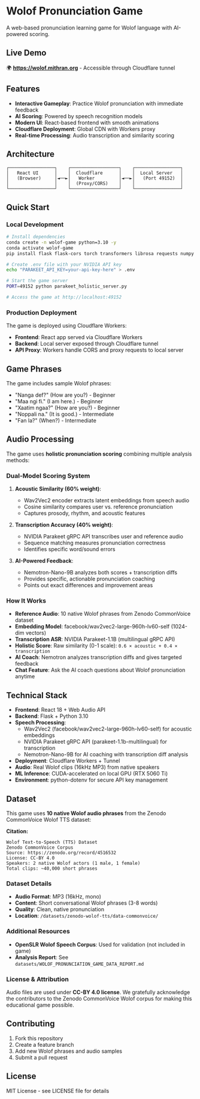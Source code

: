 # Wolof Pronunciation Game

A web-based pronunciation learning game for Wolof language with AI-powered scoring.

## Live Demo

🌍 **https://wolof.mithran.org** - Accessible through Cloudflare tunnel

## Features

- **Interactive Gameplay**: Practice Wolof pronunciation with immediate feedback
- **AI Scoring**: Powered by speech recognition models
- **Modern UI**: React-based frontend with smooth animations
- **Cloudflare Deployment**: Global CDN with Workers proxy
- **Real-time Processing**: Audio transcription and similarity scoring

## Architecture

```
┌─────────────────┐    ┌──────────────────┐    ┌─────────────────┐
│   React UI      │    │  Cloudflare      │    │  Local Server   │
│   (Browser)     │◄──►│   Worker         │◄──►│   (Port 49152)  │
│                 │    │  (Proxy/CORS)    │    │                 │
└─────────────────┘    └──────────────────┘    └─────────────────┘
```

## Quick Start

### Local Development

```bash
# Install dependencies
conda create -n wolof-game python=3.10 -y
conda activate wolof-game
pip install flask flask-cors torch transformers librosa requests numpy nvidia-riva-client python-dotenv

# Create .env file with your NVIDIA API key
echo "PARAKEET_API_KEY=your-api-key-here" > .env

# Start the game server
PORT=49152 python parakeet_holistic_server.py

# Access the game at http://localhost:49152
```

### Production Deployment

The game is deployed using Cloudflare Workers:

- **Frontend**: React app served via Cloudflare Workers
- **Backend**: Local server exposed through Cloudflare tunnel
- **API Proxy**: Workers handle CORS and proxy requests to local server

## Game Phrases

The game includes sample Wolof phrases:

- "Nanga def?" (How are you?) - Beginner
- "Maa ngi fi." (I am here.) - Beginner
- "Xaatim ngaa?" (How are you?) - Beginner
- "Noppali na." (It is good.) - Intermediate
- "Fan la?" (When?) - Intermediate

## Audio Processing

The game uses **holistic pronunciation scoring** combining multiple analysis methods:

### Dual-Model Scoring System
1. **Acoustic Similarity (60% weight)**:
   - Wav2Vec2 encoder extracts latent embeddings from speech audio
   - Cosine similarity compares user vs. reference pronunciation
   - Captures prosody, rhythm, and acoustic features

2. **Transcription Accuracy (40% weight)**:
   - NVIDIA Parakeet gRPC API transcribes user and reference audio
   - Sequence matching measures pronunciation correctness
   - Identifies specific word/sound errors

3. **AI-Powered Feedback**:
   - Nemotron-Nano-9B analyzes both scores + transcription diffs
   - Provides specific, actionable pronunciation coaching
   - Points out exact differences and improvement areas

### How It Works
- **Reference Audio**: 10 native Wolof phrases from Zenodo CommonVoice dataset
- **Embedding Model**: facebook/wav2vec2-large-960h-lv60-self (1024-dim vectors)
- **Transcription ASR**: NVIDIA Parakeet-1.1B (multilingual gRPC API)
- **Holistic Score**: Raw similarity (0-1 scale): `0.6 × acoustic + 0.4 × transcription`
- **AI Coach**: Nemotron analyzes transcription diffs and gives targeted feedback
- **Chat Feature**: Ask the AI coach questions about Wolof pronunciation anytime

## Technical Stack

- **Frontend**: React 18 + Web Audio API
- **Backend**: Flask + Python 3.10
- **Speech Processing**:
  - Wav2Vec2 (facebook/wav2vec2-large-960h-lv60-self) for acoustic embeddings
  - NVIDIA Parakeet gRPC API (parakeet-1.1b-multilingual) for transcription
  - Nemotron-Nano-9B for AI coaching with transcription diff analysis
- **Deployment**: Cloudflare Workers + Tunnel
- **Audio**: Real Wolof clips (16kHz MP3) from native speakers
- **ML Inference**: CUDA-accelerated on local GPU (RTX 5060 Ti)
- **Environment**: python-dotenv for secure API key management

## Dataset

This game uses **10 native Wolof audio phrases** from the Zenodo CommonVoice Wolof TTS dataset:

**Citation:**
```
Wolof Text-to-Speech (TTS) Dataset
Zenodo CommonVoice Corpus
Source: https://zenodo.org/record/4516532
License: CC-BY 4.0
Speakers: 2 native Wolof actors (1 male, 1 female)
Total clips: ~40,000 short phrases
```

### Dataset Details
- **Audio Format**: MP3 (16kHz, mono)
- **Content**: Short conversational Wolof phrases (3-8 words)
- **Quality**: Clean, native pronunciation
- **Location**: `/datasets/zenodo-wolof-tts/data-commonvoice/`

### Additional Resources
- **OpenSLR Wolof Speech Corpus**: Used for validation (not included in game)
- **Analysis Report**: See `datasets/WOLOF_PRONUNCIATION_GAME_DATA_REPORT.md`

### License & Attribution
Audio files are used under **CC-BY 4.0 license**. We gratefully acknowledge the contributors to the Zenodo CommonVoice Wolof corpus for making this educational game possible.

## Contributing

1. Fork this repository
2. Create a feature branch
3. Add new Wolof phrases and audio samples
4. Submit a pull request

## License

MIT License - see LICENSE file for details